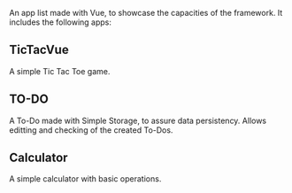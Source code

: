 An app list made with Vue, to showcase the capacities of the framework. It includes the following apps:

## TicTacVue

A simple Tic Tac Toe game. 

## TO-DO

A To-Do made with Simple Storage, to assure data persistency. Allows editting and checking of the created To-Dos. 

## Calculator

A simple calculator with basic operations.
